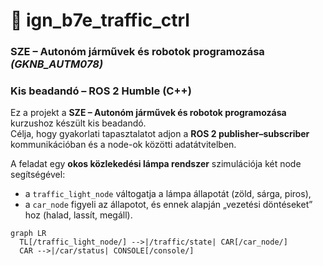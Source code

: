 # 🚦 ign_b7e_traffic_ctrl

### SZE – Autonóm járművek és robotok programozása *(GKNB_AUTM078)*  
### Kis beadandó – ROS 2 Humble (C++)

Ez a projekt a **SZE – Autonóm járművek és robotok programozása** kurzushoz készült kis beadandó.  
Célja, hogy gyakorlati tapasztalatot adjon a **ROS 2 publisher–subscriber** kommunikációban és a node-ok közötti adatátvitelben.  

A feladat egy **okos közlekedési lámpa rendszer** szimulációja két node segítségével:  
- a `traffic_light_node` váltogatja a lámpa állapotát (zöld, sárga, piros),  
- a `car_node` figyeli az állapotot, és ennek alapján „vezetési döntéseket” hoz (halad, lassít, megáll).

```mermaid
graph LR
  TL[/traffic_light_node/] -->|/traffic/state| CAR[/car_node/]
  CAR -->|/car/status| CONSOLE[/console/]
